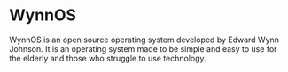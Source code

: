# WynnOS
WynnOS is an open source operating system developed by Edward Wynn Johnson. It is an operating system made to be simple and easy to use for the elderly and those who struggle to use technology.